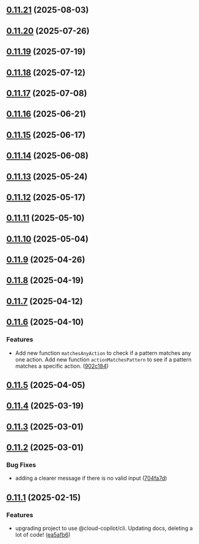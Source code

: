 ## [0.11.21](https://github.com/cloud-copilot/iam-expand/compare/v0.11.20...v0.11.21) (2025-08-03)

## [0.11.20](https://github.com/cloud-copilot/iam-expand/compare/v0.11.19...v0.11.20) (2025-07-26)

## [0.11.19](https://github.com/cloud-copilot/iam-expand/compare/v0.11.18...v0.11.19) (2025-07-19)

## [0.11.18](https://github.com/cloud-copilot/iam-expand/compare/v0.11.17...v0.11.18) (2025-07-12)

## [0.11.17](https://github.com/cloud-copilot/iam-expand/compare/v0.11.16...v0.11.17) (2025-07-08)

## [0.11.16](https://github.com/cloud-copilot/iam-expand/compare/v0.11.15...v0.11.16) (2025-06-21)

## [0.11.15](https://github.com/cloud-copilot/iam-expand/compare/v0.11.14...v0.11.15) (2025-06-17)

## [0.11.14](https://github.com/cloud-copilot/iam-expand/compare/v0.11.13...v0.11.14) (2025-06-08)

## [0.11.13](https://github.com/cloud-copilot/iam-expand/compare/v0.11.12...v0.11.13) (2025-05-24)

## [0.11.12](https://github.com/cloud-copilot/iam-expand/compare/v0.11.11...v0.11.12) (2025-05-17)

## [0.11.11](https://github.com/cloud-copilot/iam-expand/compare/v0.11.10...v0.11.11) (2025-05-10)

## [0.11.10](https://github.com/cloud-copilot/iam-expand/compare/v0.11.9...v0.11.10) (2025-05-04)

## [0.11.9](https://github.com/cloud-copilot/iam-expand/compare/v0.11.8...v0.11.9) (2025-04-26)

## [0.11.8](https://github.com/cloud-copilot/iam-expand/compare/v0.11.7...v0.11.8) (2025-04-19)

## [0.11.7](https://github.com/cloud-copilot/iam-expand/compare/v0.11.6...v0.11.7) (2025-04-12)

## [0.11.6](https://github.com/cloud-copilot/iam-expand/compare/v0.11.5...v0.11.6) (2025-04-10)


### Features

* Add new function `matchesAnyAction` to check if a pattern matches any one action. Add new function `actionMatchesPattern` to see if a pattern matches a specific action. ([902c184](https://github.com/cloud-copilot/iam-expand/commit/902c184f34a5790fddfb5543ca1dbfeb3d067a5b))

## [0.11.5](https://github.com/cloud-copilot/iam-expand/compare/v0.11.4...v0.11.5) (2025-04-05)

## [0.11.4](https://github.com/cloud-copilot/iam-expand/compare/v0.11.3...v0.11.4) (2025-03-19)

## [0.11.3](https://github.com/cloud-copilot/iam-expand/compare/v0.11.2...v0.11.3) (2025-03-01)

## [0.11.2](https://github.com/cloud-copilot/iam-expand/compare/v0.11.1...v0.11.2) (2025-03-01)


### Bug Fixes

* adding a clearer message if there is no valid input ([704fa7d](https://github.com/cloud-copilot/iam-expand/commit/704fa7d40d174d6be0c1102cec7dfa4065145711))

## [0.11.1](https://github.com/cloud-copilot/iam-expand/compare/v0.11.0...v0.11.1) (2025-02-15)


### Features

* upgrading project to use @cloud-copilot/cli. Updating docs, deleting a lot of code! ([ea5afb6](https://github.com/cloud-copilot/iam-expand/commit/ea5afb683335fa606070690bcb2345bf64d107bd))

